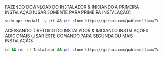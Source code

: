 FAZENDO DOWNLOAD DO INSTALADOR & INICIANDO A PRIMEIRA INSTALAÇÃO (USAR SOMENTE PARA PRIMEIRA INSTALAÇÃO):

```bash
sudo apt install -y git && git clone https://github.com/pablowilliam/Instalodor.git && sudo chmod -R 777 Instalodor && cd instalodor&& sudo ./install_primaria
```

ACESSANDO DIRETORIO DO INSTALADOR & INICIANDO INSTALAÇÕES ADICIONAIS (USAR ESTE COMANDO PARA SEGUNDA OU MAIS INSTALAÇÃO:
```bash
cd && rm -rf Instalodor && git clone https://github.com/pablowilliam/Instalodor.git && sudo chmod -R 777 Instalodor && cd Instalodor && sudo ./install_instancia
```

